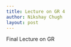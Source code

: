 ```yaml
---
title: Lecture on GR 4
author: Nikshay Chugh
layout: post
---
```


Final Lecture on GR

<!--more-->
